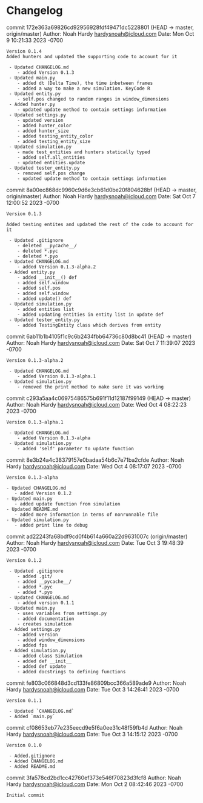 # Changelog

commit 172e363a69826cd92956928fdf49471dc5228801 (HEAD -> master, origin/master)
Author: Noah Hardy <hardysnoah@icloud.com>
Date:   Mon Oct 9 10:21:33 2023 -0700

    Version 0.1.4
    Added hunters and updated the supporting code to account for it
    
     - Updated CHANGELOG.md
        - added Version 0.1.3
     - Updated main.py
        - added dt (Delta Time), the time inbetween frames
        - added a way to make a new simulation. KeyCode R
     - Updated entity.py
        - self.pos changed to random ranges in window_dimensions
     - Added hunter.py
        - updated update method to contain settings information
     - Updated settings.py
        - updated version
        - added hunter_color
        - added hunter_size
        - added testing_entity_color
        - added testing_entity_size
     - Updated simulation.py
        - made test_entities and hunters statically typed
        - added self.all_entities
        - updated entities.update
     - Updated tester_entity.py
        - removed self.pos change
        - updated update method to contain settings information

commit 8a00ec868dc9960c9d6e3cb61d0be20f804628bf (HEAD -> master, origin/master)
Author: Noah Hardy <hardysnoah@icloud.com>
Date:   Sat Oct 7 12:00:52 2023 -0700

    Version 0.1.3

    Added testing entites and updated the rest of the code to account for it

     - Updated .gitignore
        - deleted __pycache__/
        - deleted *.pyc
        - deleted *.pyo
     - Updated CHANGELOG.md
        - added Version 0.1.3-alpha.2
     - Added entity.py
        - added __init__() def
        - added self.window
        - added self.pos
        - added self.window
        - added update() def
     - Updated simulation.py
        - added entities list
        - added updating entities in entity list in update def
     - Updated tester_entity.py
        - added TestingEntity class which derives from entity

commit 6ab11b1b4105f1c9c6b2434fbb64736c80d8bc41 (HEAD -> master)
Author: Noah Hardy <hardysnoah@icloud.com>
Date:   Sat Oct 7 11:39:07 2023 -0700

    Version 0.1.3-alpha.2
    
     - Updated CHANGELOG.md
        - added Version 0.1.3-alpha.1
     - Updated simulation.py
        - removed the print method to make sure it was working

commit c293a5aa4c06975486575b691f11d12187f99149 (HEAD -> master)
Author: Noah Hardy <hardysnoah@icloud.com>
Date:   Wed Oct 4 08:22:23 2023 -0700

    Version 0.1.3-alpha.1
    
     - Updated CHANGELOG.md
        - added Version 0.1.3-alpha
     - Updated simulation.py
        - added 'self' parameter to update function

commit 8e3b24a4c38379157e0badaa54b6c7e71ba2cfde
Author: Noah Hardy <hardysnoah@icloud.com>
Date:   Wed Oct 4 08:17:07 2023 -0700

    Version 0.1.3-alpha
    
    - Updated CHANGELOG.md
       - added Version 0.1.2
    - Updated main.py
       - added update function from simulation
    - Updated README.md
       - added more information in terms of nonrunnable file
    - Updated simulation.py
       - added print line to debug

commit ad22243fa68bdf9cd0f4b614a660a22d9631007c (origin/master)
Author: Noah Hardy <hardysnoah@icloud.com>
Date:   Tue Oct 3 19:48:39 2023 -0700

    Version 0.1.2
    
     - Updated .gitignore
        - added .git/
        - added __pycache__/
        - added *.pyc
        - added *.pyo
     - Updated CHANGELOG.md
        - added version 0.1.1
     - Updated main.py
        - uses variables from settings.py
        - added documentation
        - creates simulation
     - Added settings.py
        - added version
        - added window_dimensions
        - added fps
     - Added simulation.py
        - added class Simulation
        - added def __init__
        - added def update
        - added docstrings to defining functions

commit fe803c066848d3cd133fe86809bcc366a589ade9
Author: Noah Hardy <hardysnoah@icloud.com>
Date:   Tue Oct 3 14:26:41 2023 -0700

    Version 0.1.1
    
     - Updated `CHANGELOG.md`
     - Added `main.py`

commit cf08653eb77e235eecd9e5f6a0ee31c48f59fb4d
Author: Noah Hardy <hardysnoah@icloud.com>
Date:   Tue Oct 3 14:15:12 2023 -0700

    Version 0.1.0
    
     - Added.gitignore
     - Added CHANGELOG.md
     - Added README.md

commit 3fa578cd2bd1cc42760ef373e546f70823d3fcf8
Author: Noah Hardy <hardysnoah@icloud.com>
Date:   Mon Oct 2 08:42:46 2023 -0700

    Initial commit
